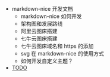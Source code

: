 - markdown-nice 开发文档
  - markdown-nice 如何开发
  - 架构图和发展路线
  - 阿里云图床搭建
  - 七牛云图床搭建
  - 七牛云图床域名和 https 的添加
  - svg 在 markdown-nice 的使用方式
  - 如何开发自定义主题？
- [TODO](./todo.md)
